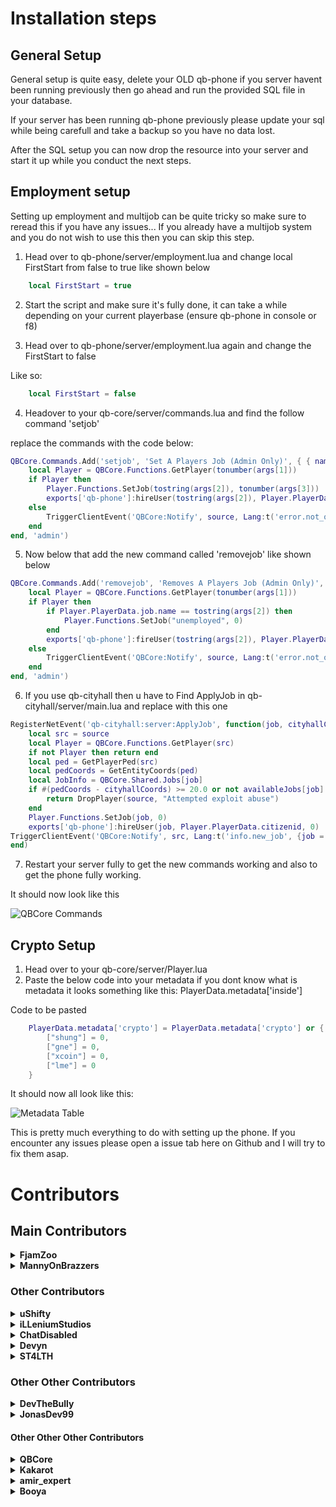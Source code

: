 # Installation steps

## General Setup
General setup is quite easy, delete your OLD qb-phone
if you server havent been running previously then go ahead and run the provided SQL file in your database.

If your server has been running qb-phone previously please update your sql while being carefull and take a backup so you have no data lost.

After the SQL setup you can now drop the resource into your server and start it up while you conduct the next steps.

## Employment setup
Setting up employment and multijob can be quite tricky so make sure to reread this if you have any issues...
If you already have a multijob system and you do not wish to use this then you can skip this step.


1. Head over to qb-phone/server/employment.lua and change local FirstStart from false to true like shown below

```lua
    local FirstStart = true
```

2. Start the script and make sure it's fully done, it can take a while depending on your current playerbase (ensure qb-phone in console or f8)

3. Head over to qb-phone/server/employment.lua again and change the FirstStart to false

Like so:
```lua
    local FirstStart = false
```

4. Headover to your qb-core/server/commands.lua and find the follow command 'setjob'

replace the commands with the code below:
```lua
QBCore.Commands.Add('setjob', 'Set A Players Job (Admin Only)', { { name = 'id', help = 'Player ID' }, { name = 'job', help = 'Job name' }, { name = 'grade', help = 'Grade' } }, true, function(source, args)
    local Player = QBCore.Functions.GetPlayer(tonumber(args[1]))
    if Player then
        Player.Functions.SetJob(tostring(args[2]), tonumber(args[3]))
        exports['qb-phone']:hireUser(tostring(args[2]), Player.PlayerData.citizenid, tonumber(args[3]))
    else
        TriggerClientEvent('QBCore:Notify', source, Lang:t('error.not_online'), 'error')
    end
end, 'admin')
```

5. Now below that add the new command called 'removejob' like shown below

```lua
QBCore.Commands.Add('removejob', 'Removes A Players Job (Admin Only)', { { name = 'id', help = 'Player ID' }, { name = 'job', help = 'Job name' } }, true, function(source, args)
    local Player = QBCore.Functions.GetPlayer(tonumber(args[1]))
    if Player then
        if Player.PlayerData.job.name == tostring(args[2]) then
            Player.Functions.SetJob("unemployed", 0)
        end
        exports['qb-phone']:fireUser(tostring(args[2]), Player.PlayerData.citizenid)
    else
        TriggerClientEvent('QBCore:Notify', source, Lang:t('error.not_online'), 'error')
    end
end, 'admin')
```

6. If you use qb-cityhall then u have to Find ApplyJob in qb-cityhall/server/main.lua and replace with this one

```lua
RegisterNetEvent('qb-cityhall:server:ApplyJob', function(job, cityhallCoords)
    local src = source
    local Player = QBCore.Functions.GetPlayer(src)
    if not Player then return end
    local ped = GetPlayerPed(src)
    local pedCoords = GetEntityCoords(ped)
    local JobInfo = QBCore.Shared.Jobs[job]
    if #(pedCoords - cityhallCoords) >= 20.0 or not availableJobs[job] then
        return DropPlayer(source, "Attempted exploit abuse")
    end
    Player.Functions.SetJob(job, 0)
    exports['qb-phone']:hireUser(job, Player.PlayerData.citizenid, 0)
TriggerClientEvent('QBCore:Notify', src, Lang:t('info.new_job', {job = JobInfo.label}))
end)
```

7. Restart your server fully to get the new commands working and also to get the phone fully working.


It should now look like this

![QBCore Commands](https://i.gyazo.com/beb2bd18c02088c184e5e381a9f4962a.png)


## Crypto Setup

1. Head over to your qb-core/server/Player.lua
2. Paste the below code into your metadata if you dont know what is metadata it looks something like this: PlayerData.metadata['inside']

Code to be pasted
```lua
    PlayerData.metadata['crypto'] = PlayerData.metadata['crypto'] or {
        ["shung"] = 0,
        ["gne"] = 0,
        ["xcoin"] = 0,
        ["lme"] = 0
    }
```

It should now all look like this:

![Metadata Table](https://i.gyazo.com/5422c6ebd1ede57ab523f2e1e07218c4.png)


This is pretty much everything to do with setting up the phone. If you encounter any issues please open a issue tab here on Github and I will try to fix them asap.


# Contributors

## Main Contributors
<details>
    <summary><b>FjamZoo</b></summary>
        <p>
            <a href="https://github.com/FjamZoo">
                <img alt="GitHub" src="https://logos-world.net/wp-content/uploads/2020/11/GitHub-Emblem.png"
                width="150" height="70">
            </a>
        </p>
        <p>
            <a href="https://discord.gg/AS2Y8TWejt">
                <img alt="GitHub" src="https://logos-download.com/wp-content/uploads/2021/01/Discord_Logo_full.png"
                width="150" height="55">
            </a>
        </p>
        <p>
            <a href="https://ko-fi.com/FjamZoo">
                <img alt="GitHub" src="https://uploads-ssl.webflow.com/5c14e387dab576fe667689cf/61e11149b3af2ee970bb8ead_Ko-fi_logo.png"
                width="150" height="55">
            </a>
        </p>
</details>

<details>
    <summary><b>MannyOnBrazzers</b></summary>
        <p>
            <a href="https://github.com/MannyOnBrazzers">
                <img alt="GitHub" src="https://logos-world.net/wp-content/uploads/2020/11/GitHub-Emblem.png"
                width="150" height="70">
            </a>
        </p>
        <p>
            <a href="https://discord.gg/puWUx5FsAv">
                <img alt="GitHub" src="https://logos-download.com/wp-content/uploads/2021/01/Discord_Logo_full.png"
                width="150" height="55">
            </a>
        </p>
        <p>
            <a href="https://ko-fi.com/mannyonbrazzers">
                <img alt="GitHub" src="https://uploads-ssl.webflow.com/5c14e387dab576fe667689cf/61e11149b3af2ee970bb8ead_Ko-fi_logo.png"
                width="150" height="55">
            </a>
        </p>
</details>

### Other Contributors

<details>
    <summary><b>uShifty</b></summary>
        <p>
            <a href="https://github.com/uShifty">
                <img alt="GitHub" src="https://logos-world.net/wp-content/uploads/2020/11/GitHub-Emblem.png"
                width="150" height="70">
            </a>
        </p>
        <p>
            <a href="https://discord.gg/AS2Y8TWejt">
                <img alt="GitHub" src="https://logos-download.com/wp-content/uploads/2021/01/Discord_Logo_full.png"
                width="150" height="55">
            </a>
        </p>
</details>

<details>
    <summary><b>iLLeniumStudios</b></summary>
        <p>
            <a href="https://github.com/iLLeniumStudios">
                <img alt="GitHub" src="https://logos-world.net/wp-content/uploads/2020/11/GitHub-Emblem.png"
                width="150" height="70">
            </a>
        </p>
        <p>
            <a href="https://discord.illenium.dev/">
                <img alt="GitHub" src="https://logos-download.com/wp-content/uploads/2021/01/Discord_Logo_full.png"
                width="150" height="55">
            </a>
        </p>
</details>

<details>
    <summary><b>ChatDisabled</b></summary>
        <p>
            <a href="https://github.com/ChatDisabled">
                <img alt="GitHub" src="https://logos-world.net/wp-content/uploads/2020/11/GitHub-Emblem.png"
                width="150" height="70">
            </a>
        </p>
</details>

<details>
    <summary><b>Devyn</b></summary>
        <p>Thanks to devyn for allowing us to use his original Group Backend code for the phone.</p>
        <p>
            <a href="https://github.com/darktrovx">
                <img alt="GitHub" src="https://logos-world.net/wp-content/uploads/2020/11/GitHub-Emblem.png"
                width="150" height="70">
            </a>
        </p>
</details>

<details>
    <summary><b>ST4LTH</b></summary>
        <p>
            <a href="https://github.com/ST4LTH">
                <img alt="GitHub" src="https://logos-world.net/wp-content/uploads/2020/11/GitHub-Emblem.png"
                width="150" height="70">
            </a>
        </p>
</details>

### Other Other Contributors

<details>
    <summary><b>DevTheBully</b></summary>
        <p>
            <a href="https://github.com/DevTheBully">
                <img alt="GitHub" src="https://logos-world.net/wp-content/uploads/2020/11/GitHub-Emblem.png"
                width="150" height="70">
            </a>
        </p>
</details>

<details>
    <summary><b>JonasDev99</b></summary>
        <p>
            <a href="https://github.com/JonasDev99">
                <img alt="GitHub" src="https://logos-world.net/wp-content/uploads/2020/11/GitHub-Emblem.png"
                width="150" height="70">
            </a>
        </p>
</details>


#### Other Other Other Contributors

<details>
    <summary><b>QBCore</b></summary>
        <p>Made the original phone ages ago and it was ok ish so shoutout to them IG</p>
</details>

<details>
    <summary><b>Kakarot</b></summary>
        <p>He cured my boredom over at twitch.tv/kakarotqb</p>
</details>

<details>
    <summary><b>amir_expert</b></summary>
        <p>Sold a $50 CSS and JS edit pretty poggers</p>
</details>

<details>
    <summary><b>Booya</b></summary>
        <p>Reuploaded a $50 CSS and JS edit even more poggers</p>
</details>

